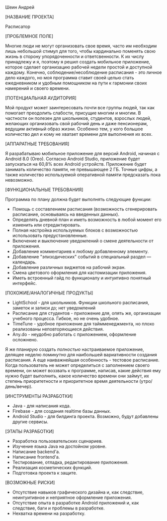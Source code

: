 Шеин Андрей

[НАЗВАНИЕ ПРОЕКТА]

Расписатор

[ПРОБЛЕМНОЕ ПОЛЕ]

Многие люди не могут организовать свое время, часто им необходим лишь небольшой стимул для того, чтобы кардинально поменять свою жизнь
в сторону упорядоченности и ответсвенности. К их числу принадлежу и я, поэтому я решил создать мобильное приложение, которое сделает
организацию рабочей недели простой и доступной каждому. Конечно, соблюдение/несоблюдение расписания  - это личное дело каждого, но моя
программа ставит своей целью стать ежедневником и удобным помощником на пути к гармонии своих намерений и своего времени.

[ПОТЕНЦИАЛЬНАЯ АУДИТОРИЯ]

Мой продукт может заинтересовать почти все группы людей, так как помогает преодолить слабости, присущие многим и многим. В частности он
полезен для школьников, студентов, взрослых людей, желающих организовать свой рабочий день и даже пенсионерам, ведущим активный образ жизни.
Особенно тем, у кого большое количество дел и кому не хватает времени для выполнения их всех.

[АППАРАТНЫЕ ТРЕБОВАНИЯ]

Я разрабатываю мобильное приложение для версий Android, начиная с Android 8.0 (Oreo). Согласно Android Studio, приложение будет запускаться
на 60,8% всех Android устройств. Приложение будет занимать количество памяти, не превышающее 2 ГБ. Точные цифры, а также количество используемой
оперативной памяти предсказать пока невозможно.

[ФУНКЦИОНАЛЬНЫЕ ТРЕБОВАНИЯ]

Программа по плану должна будет выполнять следующие функции:
* Помощь с составлением расписания (возможность сгенерировать расписание, основываясь на введенных данных).
* Определять дневной план и иметь возможность в любой момент его изменить или отредактировать.
* Полная настройка используемых блоков с возможностью использовать предустановленные.
* Включение и выключение уведомлений о смене деятельности от приложения.
* Добавление комментариев к любому добавленному элементу.
* Добавление "эпизодических" событий в специальный раздел — календарь.
* Добавление различных виджетов на рабочий экран.
* Смена цветового оформления для кастомизации приложения.
* Иметь встроенный гайд по функционалу и интуитивно понятный интерфейс.


[ПОХОЖИЕ/АНАЛОГИЧНЫЕ ПРОДУКТЫ]

* LightSchool - для школьников. Функции школьного расписания, заметок и записи дз; нет уведомлений
* Расписание для студентов - приложение для, опять же, организации учебного процесса. Гибкое, но не очень удобное. 
* TimeTune - удобное приложение для таймменеджмента, но плохо реализованы неповторяющиеся действия.
* Any.do - неудобно работать с приложением, оформление осложнено.

Я же планирую создать _полностью_ настраиваемое приложение, делящее неделю _поминутно_ для наибольшей вариативности создания расписания.
А еще наиважнейшая особенность - тестовое расписание. Когда пользователь не может определиться с заполнением своего времени, он может воззвать к программе,
написав, какие действия ему нужно будет выполнить, какое количество времени они займут, их степень приоритетности и приоритетное время деятельности (утро/день/вечер).

[ИНСТРУМЕНТЫ РАЗРАБОТКИ]

* Java - для написания кода.
* Firebase - для создания realtime базы данных.
* Android Studio - для билдинга проекта.
Возможно, будут добавлены другие сервисы.

[ЭТАПЫ РАЗРАБОТКИ]

* Разработка пользовательских сценариев.
* Изучение языка Java на достойном уровне.
* Написание backend'а.
* Написание frontend'а.
* Тестирование, отладка, редактирование приложения.
* Реализация косметических функций.
* Подготовка проекта к защите.

[ВОЗМОЖНЫЕ РИСКИ]

* Отсутствие навыков графического дизайна и, как следствие, неинтуитивное и неприятное оформление приложения.
* Отсутствие опыта в разработке Android приложений и, как следствие, баги и проблемы в разработке.
* Нехватка времени на разработку.
